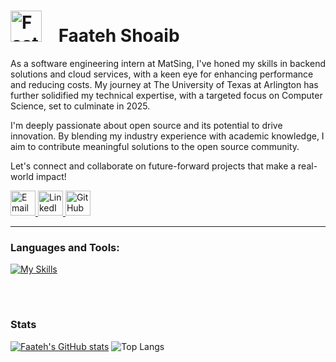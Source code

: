 
# <img src="https://github.com/Faateh-personal/Faateh-personal/assets/159087891/764dd7e7-b40e-42db-b9ad-db18c8dc3157" alt="Faateh Shoaib" style="width: 50px; height: 50px; margin-right: 20px; "> Faateh Shoaib


As a software engineering intern at MatSing, I've honed my skills in backend solutions and cloud services, with a keen eye for enhancing performance and reducing costs. My journey at The University of Texas at Arlington has further solidified my technical expertise, with a targeted focus on Computer Science, set to culminate in 2025.

I'm deeply passionate about open source and its potential to drive innovation. By blending my industry experience with academic knowledge, I aim to contribute meaningful solutions to the open source community.

Let's connect and collaborate on future-forward projects that make a real-world impact!
<div align="left">
  <a href="mailto:faateh.work@gmail.com" title="Email Faateh">
    <img src="https://custom-icon-badges.demolab.com/badge/-Email-2385D1?style=for-the-badge&logo=mail&logoColor=white" alt="Email" style="height:40px;"/>
  </a>
  <a href="https://www.linkedin.com/in/faateh-s" title="Faateh's LinkedIn">
    <img src="https://custom-icon-badges.demolab.com/badge/-LinkedIn-0A66C2?style=for-the-badge&logo=linkedin&logoColor=white" alt="LinkedIn" style="height:40px;"/>
  </a>
  <a href="https://github.com/Faateh-personal" title="Faateh's GitHub">
    <img src="https://custom-icon-badges.demolab.com/badge/-GitHub-181717?style=for-the-badge&logo=github&logoColor=white" alt="GitHub" style="height:40px;"/>
  </a>
</div>


---

### Languages and Tools:

[![My Skills](https://skillicons.dev/icons?i=java,python,js,cpp,html,css,go,flask,spring,bootstrap,git,kubernetes,docker,postgres,aws)](https://skillicons.dev)

<br />


#

### Stats

[![Faateh's GitHub stats](https://github-readme-stats.vercel.app/api?username=Faateh-personal&show_icons=true&theme=radical)](https://github.com/anuraghazra/github-readme-stats)
![Top Langs](https://github-readme-stats.vercel.app/api/top-langs/?username=Faateh-personal&layout=compact&theme=radical)


